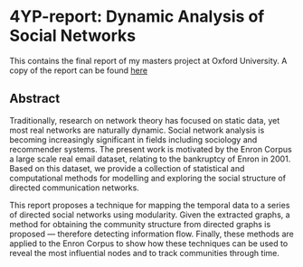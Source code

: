 # 4YP-report: Dynamic Analysis of Social Networks

This contains the final report of my masters project at Oxford University. A copy of the report can be found [here](https://github.com/FreddyBruce/4YP-report/blob/master/4YP_FINAL.pdf)

## Abstract
Traditionally, research on network theory has focused on static data, yet most real networks are naturally dynamic. Social network analysis is becoming increasingly significant in fields including sociology and recommender systems. The present work is motivated by the Enron Corpus a large scale real email dataset, relating to the bankruptcy of Enron in 2001. Based on this dataset, we provide a collection of statistical and computational methods for modelling and exploring the social structure of directed communication networks.

This report proposes a technique for mapping the temporal data to a series of directed social networks using modularity. Given the extracted graphs, a method for obtaining the community structure from directed graphs is proposed — therefore detecting information flow. Finally, these methods are applied to the Enron Corpus to show how these techniques can be used to reveal the most influential nodes and to track communities through time.
